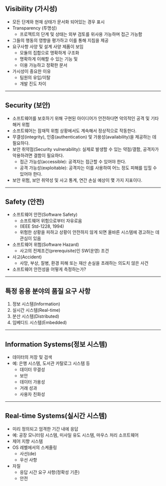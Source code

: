 ## Visibility (가시성)
- 모든 단계와 현재 상태가 문서화 되어있는 경우 표시
- Transparency (투명성)
	- 프로젝트의 단계 및 상태는 외부 검토를 위사용 가능하며 접근 가능함
- 그들의 행동의 영향을 평가하고 이를 통해 지침을 제공
- 요구사항 사양 및 설계 사양 제품이 보임
	- 모듈의 집합으로 명확하게 구조화
	- 명확하게 이해할 수 있는 기능 및
	- 이용 가능하고 정확한 문서
- 가시성이 중요한 이유
	- 팀원의 유입/이탈
	- 개발 진도 차이

---
## Security (보안)
- 소프트웨어를 보호하기 위해 구현된 아이디어가 안전하다면 악의적인 공격 및 기타 해커 위험
- 소프트웨어는 잠재적 위험 상황에서도 계속해서 정상적으로 작동한다.
- 무결성(integrity), 인증(authentication) 및 가용성(availability)을 제공하는 데 필요하다.
- 보안 취약점(Security vulnerability): 실제로 발생할 수 있는 약점/결함, 공격자가 악용하려면 결함이 필요하다.
	- 접근 가능성(accessible): 공격자는 접근할 수 있어야 한다.
	- 공격 가능성(exploitable): 공격자는 이를 사용하여 어느 정도 피해를 입힐 수 있어야 한다.
- 보안 위험, 보안 취약성 및 사고 통계, 연간 손실 예상이 몇 가지 지표이다.

---
## Safety (안전)
- 소프트웨어 안전(Software Safety)
	- 소프트웨어 위험으로부터 자유로움
	- (IEEE Std-1228, 1994)
	- 위험한 상황을 피하고 상황이 안전하지 않게 되면 올바른 시스템에 경고하는 데 관심이 있음
- 소프트웨어 위험(Software Hazard)
	- 사고의 전제조건(prerequisite)인 SW(운영) 조건
- 사고(Accident)
	- 사망, 부상, 질병, 환경 피해 또는 재산 손실을 초래하는 의도치 않은 사건
- 소프트웨어 안전성을 어떻게 측정하는가?

---
## 특정 응용 분야의 품질 요구 사항
1. 정보 시스템(Information)
2. 실시간 시스템(Real-time)
3. 분산 시스템(Distributed)
4. 임베디드 시스템(Embedded)

---
## Information Systems(정보 시스템)
- 데이터의 저장 및 검색
- 예: 은행 시스템, 도서관 카탈로그 시스템 등
	- 데이터 무결성
	- 보안
	- 데이터 가용성
	- 거래 성과
	- 사용자 친화성

---
## Real-time Systems(실시간 시스템)
- 미리 정의되고 엄격한 기간 내에 응답
- 예: 공장 모니터링 시스템, 미사일 유도 시스템, 마우스 처리 소프트웨어
- 제어 지향 시스템 
- OS 레벨에서의 스케줄링
	- 사선(de)
	- 우선 사항
- 자질
	- 응답 시간 요구 사항(정확성 기준)
	- 안전